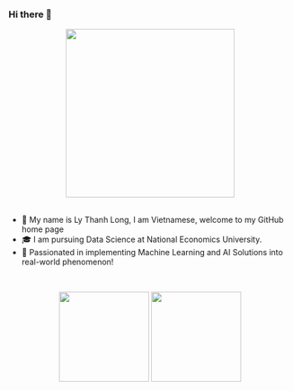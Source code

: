 <h3 id="hi-there">Hi there 👋</h3>
<div align="center">
<img src="https://media.giphy.com/media/v1.Y2lkPTc5MGI3NjExbmF2YjRkNng0aXNxcmdpNmQ2OGsxN3pnejA5dGNtb25ibW1uc2pseSZlcD12MV9naWZzX3NlYXJjaCZjdD1n/7kn27lnYSAE9O/giphy.gif" height="300px">
</div>
<br>
<ul>
<li>🌱 My name is Ly Thanh Long, I am Vietnamese, welcome to my GitHub home page</li>
<li>🎓 I am pursuing Data Science at National Economics University.</li>
<li>💖 Passionated in implementing Machine Learning and AI Solutions into real-world phenomenon! </li>
</ul>
<br>
<p align="center" style="height: 180px;">
    <img style="height:10rem" src="https://github-readme-stats.vercel.app/api?username=tlong-ds&amp;bg_color=30,e96443,904e95&amp;title_color=fff&amp;text_color=fff&amp;show_icons=true&amp;theme=radical">
    <img style="height:10rem;" src="https://github-readme-streak-stats.herokuapp.com/?user=tlong-ds&amp;theme=radical&amp;show_icons=true&amp;border=e4e2e2">
</p>
